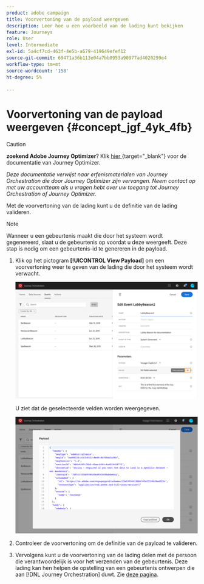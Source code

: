 ```yaml
---
product: adobe campaign
title: Voorvertoning van de payload weergeven
description: Leer hoe u een voorbeeld van de lading kunt bekijken
feature: Journeys
role: User
level: Intermediate
exl-id: 5a4cf7cd-463f-4e5b-a679-419649efef12
source-git-commit: 69471a36b113e04a7bb0953a90977ad4020299e4
workflow-type: tm+mt
source-wordcount: '158'
ht-degree: 5%

---
```


# Voorvertoning van de payload weergeven {#concept_jgf_4yk_4fb}


>[!CAUTION]
>
>**zoekend Adobe Journey Optimizer**? Klik [ hier ](https://experienceleague.adobe.com/nl/docs/journey-optimizer/using/ajo-home){target="_blank"} voor de documentatie van Journey Optimizer.
>
>
>_Deze documentatie verwijst naar erfenismaterialen van Journey Orchestration die door Journey Optimizer zijn vervangen. Neem contact op met uw accountteam als u vragen hebt over uw toegang tot Journey Orchestration of Journey Optimizer._


Met de voorvertoning van de lading kunt u de definitie van de lading valideren.

>[!NOTE]
>
>Wanneer u een gebeurtenis maakt die door het systeem wordt gegenereerd, slaat u de gebeurtenis op voordat u deze weergeeft. Deze stap is nodig om een gebeurtenis-id te genereren in de payload.

1. Klik op het pictogram **[!UICONTROL View Payload]** om een voorvertoning weer te geven van de lading die door het systeem wordt verwacht.

   ![](../assets/journey13.png)

   U ziet dat de geselecteerde velden worden weergegeven.

   ![](../assets/journey14.png)

1. Controleer de voorvertoning om de definitie van de payload te valideren.

1. Vervolgens kunt u de voorvertoning van de lading delen met de persoon die verantwoordelijk is voor het verzenden van de gebeurtenis. Deze lading kan hen helpen de opstelling van een gebeurtenis ontwerpen die aan [!DNL Journey Orchestration] duwt. Zie [deze pagina](../event/additional-steps-to-send-events-to-journey-orchestration.md).
